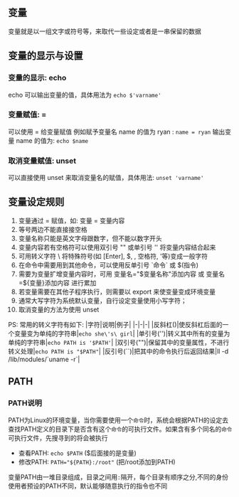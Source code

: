 ## 变量
变量就是以一组文字或符号等，来取代一些设定或者是一串保留的数据

## 变量的显示与设置
### 变量的显示: echo
echo 可以输出变量的值，具体用法为 `echo $'varname'`

### 变量赋值: =
可以使用 = 给变量赋值
例如赋予变量名 name 的值为 ryan : `name = ryan`
输出变量 name 的值为: `echo $name`

### 取消变量赋值: unset
可以直接使用 unset 来取消变量名的赋值，具体用法: `unset 'varname'`

## 变量设定规则
1. 变量通过 = 赋值，如: 变量 = 变量内容
2. 等号两边不能直接接空格
3. 变量名称只能是英文字母跟数字，但不能以数字开头
4. 变量内容若有空格符可以使用双引号 "" 或单引号 '' 将变量内容结合起来
5. 可用转义字符 \ 将特殊符号(如 [Enter], $, \, 空格符, '等)变成一般字符
6. 在命令中需要用到其他命令，可以使用反单引号 \`命令\` 或 $(指令)
7. 需要为变量扩增变量内容时，可用 变量名="$变量名称"添加内容 或 变量名=${变量}添加内容 进行累加
8. 若变量需要在其他子程序执行，则需要以 export 来使变量变成环境变量
9. 通常大写字符为系统默认变量，自行设定变量使用小写字符；
10. 取消变量的方法为使用 unset 

PS: 
常用的转义字符有如下:
|字符|说明|例子|
|-|-|-|
|反斜杠(\)|使反斜杠后面的一个变量变为单纯的字符串|`echo she\'s\ girl`|
|单引号('')|转义其中所有的变量为单纯的字符串|`echo PATH is '$PATH'`|
|双引号("")|保留其中的变量属性，不进行转义处理|`echo PATH is "$PATH"`|
|反引号(\`\`)|把其中的命令执行后返回结果|ll -d /lib/modules/\`uname -r\`|

## PATH
### PATH说明
PATH为Linux的环境变量，当你需要使用一个`命令`时，系统会根据PATH的设定去查找PATH定义的目录下是否含有这个`命令`的可执行文件。如果含有多个同名的`命令`可执行文件，先搜寻到的将会被执行
* 查看PATH: `echo $PATH`
($后面接的是变量)
* 修改PATH: `PATH="${PATH}:/root"`
(把/root添加到PATH)

变量PATH由一堆目录组成，目录之间用`:`隔开，每个目录有顺序之分,不同的身份使用者预设的PATH不同，默认能够随意执行的指令也不同

